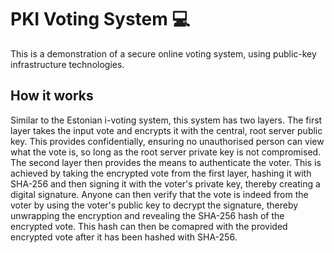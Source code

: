 # PKI Voting System 💻

This is a demonstration of a secure online voting system, using public-key infrastructure technologies.

## How it works

Similar to the Estonian i-voting system, this system has two layers. The first layer takes the input vote and encrypts it with the central, root server public key. This provides confidentially, ensuring no unauthorised person can view what the vote is, so long as the root server private key is not compromised. The second layer then provides the means to authenticate the voter. This is achieved by taking the encrypted vote from the first layer, hashing it with SHA-256 and then signing it with the voter's private key, thereby creating a digital signature. Anyone can then verify that the vote is indeed from the voter by using the voter's public key to decrypt the signature, thereby unwrapping the encryption and revealing the SHA-256 hash of the encrypted vote. This hash can then be comapred with the provided encrypted vote after it has been hashed with SHA-256.
